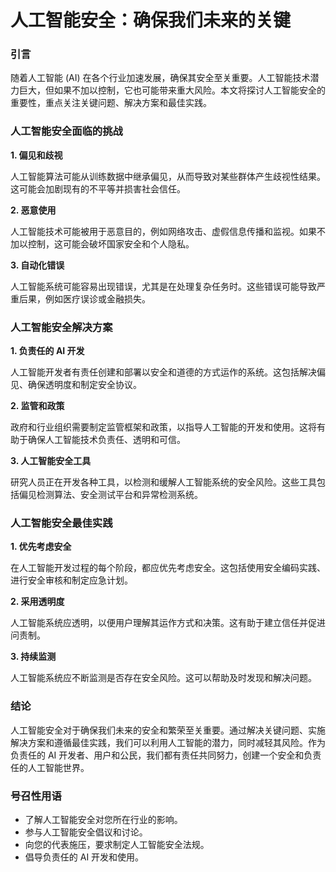 # 人工智能安全：确保我们未来的关键

### 引言

随着人工智能 (AI) 在各个行业加速发展，确保其安全至关重要。人工智能技术潜力巨大，但如果不加以控制，它也可能带来重大风险。本文将探讨人工智能安全的重要性，重点关注关键问题、解决方案和最佳实践。

### 人工智能安全面临的挑战

**1. 偏见和歧视**

人工智能算法可能从训练数据中继承偏见，从而导致对某些群体产生歧视性结果。这可能会加剧现有的不平等并损害社会信任。

**2. 恶意使用**

人工智能技术可能被用于恶意目的，例如网络攻击、虚假信息传播和监视。如果不加以控制，这可能会破坏国家安全和个人隐私。

**3. 自动化错误**

人工智能系统可能容易出现错误，尤其是在处理复杂任务时。这些错误可能导致严重后果，例如医疗误诊或金融损失。

### 人工智能安全解决方案

**1. 负责任的 AI 开发**

人工智能开发者有责任创建和部署以安全和道德的方式运作的系统。这包括解决偏见、确保透明度和制定安全协议。

**2. 监管和政策**

政府和行业组织需要制定监管框架和政策，以指导人工智能的开发和使用。这将有助于确保人工智能技术负责任、透明和可信。

**3. 人工智能安全工具**

研究人员正在开发各种工具，以检测和缓解人工智能系统的安全风险。这些工具包括偏见检测算法、安全测试平台和异常检测系统。

### 人工智能安全最佳实践

**1. 优先考虑安全**

在人工智能开发过程的每个阶段，都应优先考虑安全。这包括使用安全编码实践、进行安全审核和制定应急计划。

**2. 采用透明度**

人工智能系统应透明，以便用户理解其运作方式和决策。这有助于建立信任并促进问责制。

**3. 持续监测**

人工智能系统应不断监测是否存在安全风险。这可以帮助及时发现和解决问题。

### 结论

人工智能安全对于确保我们未来的安全和繁荣至关重要。通过解决关键问题、实施解决方案和遵循最佳实践，我们可以利用人工智能的潜力，同时减轻其风险。作为负责任的 AI 开发者、用户和公民，我们都有责任共同努力，创建一个安全和负责任的人工智能世界。

### 号召性用语

* 了解人工智能安全对您所在行业的影响。
* 参与人工智能安全倡议和讨论。
* 向您的代表施压，要求制定人工智能安全法规。
* 倡导负责任的 AI 开发和使用。
